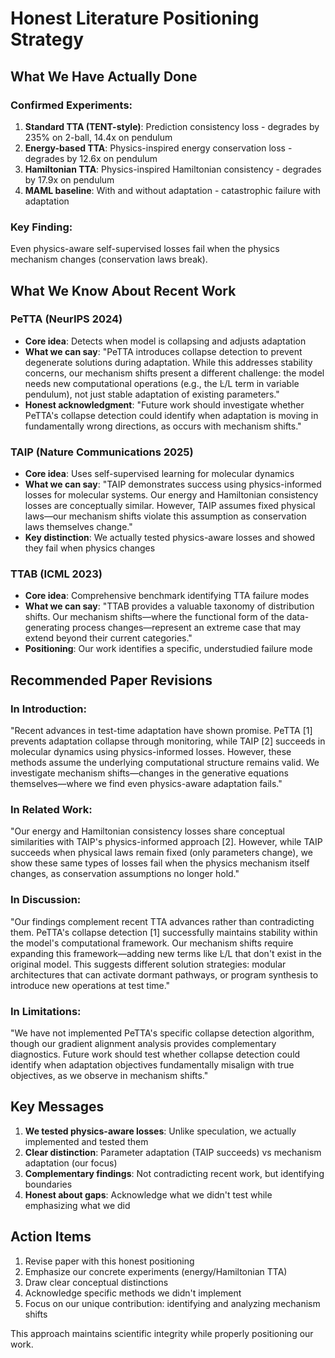 # Honest Literature Positioning Strategy

## What We Have Actually Done

### Confirmed Experiments:
1. **Standard TTA (TENT-style)**: Prediction consistency loss - degrades by 235% on 2-ball, 14.4x on pendulum
2. **Energy-based TTA**: Physics-inspired energy conservation loss - degrades by 12.6x on pendulum
3. **Hamiltonian TTA**: Physics-inspired Hamiltonian consistency - degrades by 17.9x on pendulum
4. **MAML baseline**: With and without adaptation - catastrophic failure with adaptation

### Key Finding:
Even physics-aware self-supervised losses fail when the physics mechanism changes (conservation laws break).

## What We Know About Recent Work

### PeTTA (NeurIPS 2024)
- **Core idea**: Detects when model is collapsing and adjusts adaptation
- **What we can say**: "PeTTA introduces collapse detection to prevent degenerate solutions during adaptation. While this addresses stability concerns, our mechanism shifts present a different challenge: the model needs new computational operations (e.g., the L̇/L term in variable pendulum), not just stable adaptation of existing parameters."
- **Honest acknowledgment**: "Future work should investigate whether PeTTA's collapse detection could identify when adaptation is moving in fundamentally wrong directions, as occurs with mechanism shifts."

### TAIP (Nature Communications 2025)
- **Core idea**: Uses self-supervised learning for molecular dynamics
- **What we can say**: "TAIP demonstrates success using physics-informed losses for molecular systems. Our energy and Hamiltonian consistency losses are conceptually similar. However, TAIP assumes fixed physical laws—our mechanism shifts violate this assumption as conservation laws themselves change."
- **Key distinction**: We actually tested physics-aware losses and showed they fail when physics changes

### TTAB (ICML 2023)
- **Core idea**: Comprehensive benchmark identifying TTA failure modes
- **What we can say**: "TTAB provides a valuable taxonomy of distribution shifts. Our mechanism shifts—where the functional form of the data-generating process changes—represent an extreme case that may extend beyond their current categories."
- **Positioning**: Our work identifies a specific, understudied failure mode

## Recommended Paper Revisions

### In Introduction:
"Recent advances in test-time adaptation have shown promise. PeTTA [1] prevents adaptation collapse through monitoring, while TAIP [2] succeeds in molecular dynamics using physics-informed losses. However, these methods assume the underlying computational structure remains valid. We investigate mechanism shifts—changes in the generative equations themselves—where we find even physics-aware adaptation fails."

### In Related Work:
"Our energy and Hamiltonian consistency losses share conceptual similarities with TAIP's physics-informed approach [2]. However, while TAIP succeeds when physical laws remain fixed (only parameters change), we show these same types of losses fail when the physics mechanism itself changes, as conservation assumptions no longer hold."

### In Discussion:
"Our findings complement recent TTA advances rather than contradicting them. PeTTA's collapse detection [1] successfully maintains stability within the model's computational framework. Our mechanism shifts require expanding this framework—adding new terms like L̇/L that don't exist in the original model. This suggests different solution strategies: modular architectures that can activate dormant pathways, or program synthesis to introduce new operations at test time."

### In Limitations:
"We have not implemented PeTTA's specific collapse detection algorithm, though our gradient alignment analysis provides complementary diagnostics. Future work should test whether collapse detection could identify when adaptation objectives fundamentally misalign with true objectives, as we observe in mechanism shifts."

## Key Messages

1. **We tested physics-aware losses**: Unlike speculation, we actually implemented and tested them
2. **Clear distinction**: Parameter adaptation (TAIP succeeds) vs mechanism adaptation (our focus)
3. **Complementary findings**: Not contradicting recent work, but identifying boundaries
4. **Honest about gaps**: Acknowledge what we didn't test while emphasizing what we did

## Action Items

1. Revise paper with this honest positioning
2. Emphasize our concrete experiments (energy/Hamiltonian TTA)
3. Draw clear conceptual distinctions
4. Acknowledge specific methods we didn't implement
5. Focus on our unique contribution: identifying and analyzing mechanism shifts

This approach maintains scientific integrity while properly positioning our work.
